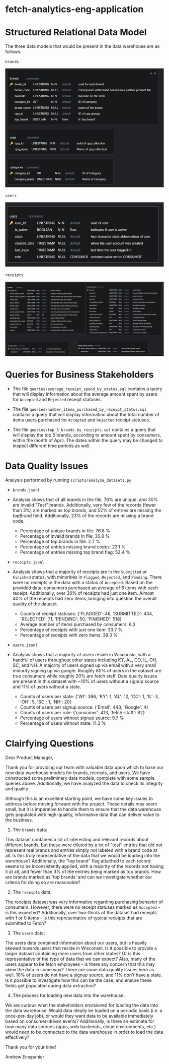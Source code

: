 # fetch-analytics-eng-application

# Structured Relational Data Model

The three data models that would be present in the data warehouse are as follows:

`brands`


![alt text](image.png)

`users`


![alt text](image-1.png)

`receipts`


![alt text](image-2.png)


# Queries for Business Stakeholders
        
        
- The file `queries\average_receipt_spend_by_status.sql` contains a query that will display information about the average amount spent by users for `Accepted` and `Rejected` receipt statuses.

- The file `queries\number_items_purchased_by_receipt_status.sql` contains a query that will display information about the total number of items users purchased for `Accepted` and `Rejected` receipt statuses.

- The file `queries\top_5_brands_by_receipts.sql` contains a query that will display the top 5 brands, according to amount spent by consumers, within the month of April. The dates within the query may be changed to inspect different time periods as well.

# Data Quality Issues

Analysis performed by running `scripts/analyze_datasets.py`

- `brands.jsonl`
- Analysis shows that of all brands in the file, 76% are unique, and 30% are invalid "Test" brands. Additionally, very few of the records (fewer than 3%) are marked as top brands, and 52% of entries are missing the topBrand field. Additionally, 23% of the records are missing a brand code.
    - Percentage of unique brands in file: 76.8 %
    - Percentage of invalid brands in file: 30.8 %
    - Percentage of top brands in file: 2.7 %
    - Percentage of entries missing brand codes: 23.1 %
    - Percentage of entries missing top brand flag: 52.4 %
- `receipts.jsonl`
- Analysis shows that a majority of receipts are in the `Submitted` or `Finished` status, with minorities in `Flagged`, `Rejected`, and `Pending`. There were no receipts in the data with a status of `Accepted`. Based on the provided data, consumers purchased an average of 6 items with each receipt. Additionally, over 30% of receipts had just one item. Almost 40% of the receipts had zero items, bringing into question the overall quality of the dataset.
    - Counts of receipt statuses: {'FLAGGED': 46, 'SUBMITTED': 434, 'REJECTED': 71, 'PENDING': 50, 'FINISHED': 518}
    - Average number of items purchased by consumers: 6.2
    - Percentage of receipts with just one item: 33.7 %
    - Percentage of receipts with zero items: 39.3 %

- `users.jsonl`
- Analysis shows that a majority of users reside in Wisconsin, with a handful of users throughout other states including KY, AL, CO, IL, OH, SC, and NH. A majority of users signed up via email with a very small minority signing up via google. Roughly 80% of users in the dataset are true consumers while roughly 20% are fetch staff. Data quality issues are present in this dataset with ~10% of users without a signup source and 11% of users without a state.
    - Counts of users per state: {'WI': 396, 'KY': 1, 'AL': 12, 'CO': 1, 'IL': 3, 'OH': 5, 'SC': 1, 'NH': 20}
    - Counts of users per signup source: {'Email': 443, 'Google': 4}
    - Counts of users per role: {'consumer': 413, 'fetch-staff': 82}
    - Percentage of users without signup source: 9.7 %
    - Percentage of users without state: 11.3 %

# Clairfying Questions

Dear Product Manager,

Thank you for providing our team with valuable data upon which to base our new data warehouse models for brands, receipts, and users. We have constructed some preliminary data models, complete with some sample queries above. Additionally, we have analyzed the data to check its integrity and quality.

Although this is an excellent starting point, we have some key issues to address before moving forward with the project. These details may seem small, but it is imperative to handle them to ensure that the data warehouse gets populated with high-quality, informative data that can deliver value to the business.

1. The `brands` data:


This dataset contained a lot of interesting and relevant records about different brands, but these were diluted by a lot of "test" entries that did not represent real brands and entries simply not labeled with a brand code at all. Is this truly representative of the data that we would be loading into the warehouse? Additionally, the "top brand" flag attached to each record seems to be inconsistently applied, with a majority of the records not having it at all, and fewer than 3% of the entries being marked as top brands. How are brands marked as 'top brands' and can we investigate whether our criteria for doing so are reasonable?


2. The `receipts` data:


The receipts dataset was very informative regarding purchasing behavior of consumers. However, there were no receipt statuses marked as `Accepted` - is this expected? Additionally, over two-thirds of the dataset had receipts with 1 or 0 items - is this representative of typical receipts that are submitted to Fetch?


3. The `users` data:


The users data contained information about our users, but is heavily skewed towards users that reside in Wisconsin. Is it possible to provide a larger dataset containing more users from other states? Or is this representative of the type of data that we can expect? Also, many of the users appear to be fetch employees - is there any concern that this may skew the data in some way? There are some data quality issues here as well. 10% of users do not have a signup source, and 11% don't have a state. Is it possible to investigate how this can be the case, and ensure these fields get populated during data extraction?


4. The process for loading new data into the warehouse:


We are curious what the stakeholders envisioned for loading the data into the data warehouse. Would data ideally be loaded on a periodic basis (i.e. a once-per-day job), or would they want data to be available immediately based on consumer-driven events? Additionally, is there an estimate for how many data sources (apps, web backends, cloud environments, etc.) would need to be connected to the data warehouse in order to load the data effectively?


Thank you for your time!

Andrew Einspanier